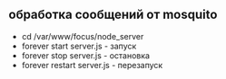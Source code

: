 ## обработка сообщений от mosquito

- cd /var/www/focus/node_server
- forever start server.js - запуск
- forever stop server.js - остановка
- forever restart server.js - перезапуск
